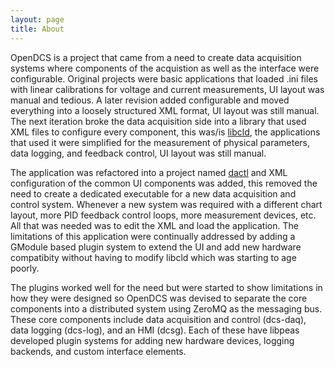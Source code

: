 ```yaml
---
layout: page
title: About
---
```


OpenDCS is a project that came from a need to create data acquisition systems
where components of the acquistion as well as the interface were configurable.
Original projects were basic applications that loaded .ini files with linear
calibrations for voltage and current measurements, UI layout was manual and
tedious. A later revision added configurable and moved everything into a
loosely structured XML format, UI layout was still manual. The next iteration
broke the data acquisition side into a library that used XML files to configure
every component, this was/is [libcld](https://github.com/geoffjay/libcld), the
applications that used it were simplified for the measurement of physical
parameters, data logging, and feedback control, UI layout was still manual.

The application was refactored into a project named
[dactl](https://github.com/coanda/dactl) and XML configuration of the common UI
components was added, this removed the need to create a dedicated executable
for a new data acquisition and control system. Whenever a new system was
required with a different chart layout, more PID feedback control loops, more
measurement devices, etc. All that was needed was to edit the XML and load the
application. The limitations of this application were continually addressed by
adding a GModule based plugin system to extend the UI and add new hardware
compatibity without having to modify libcld which was starting to age poorly.

The plugins worked well for the need but were started to show limitations in
how they were designed so OpenDCS was devised to separate the core components
into a distributed system using ZeroMQ as the messaging bus. These core
components include data acquisition and control (dcs-daq), data logging
(dcs-log), and an HMI (dcsg). Each of these have libpeas developed plugin
systems for adding new hardware devices, logging backends, and custom interface
elements.

<!--
vim: ft=liquid
-->
